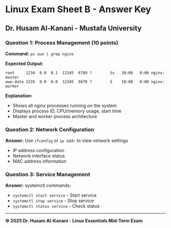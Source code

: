 # Linux Exam Sheet B - Answer Key
## Dr. Husam Al-Kanani - Mustafa University

### Question 1: Process Management (10 points)
**Command:** `ps aux | grep nginx`

**Expected Output:**
```
root     1234  0.0  0.1  12345  6789 ?        Ss   10:00   0:00 nginx: master
www-data 1235  0.0  0.0  12345  5678 ?        S    10:00   0:00 nginx: worker
```

**Explanation:**
- Shows all nginx processes running on the system
- Displays process ID, CPU/memory usage, start time
- Master and worker process architecture

### Question 2: Network Configuration
**Answer:** Use `ifconfig` or `ip addr` to view network settings
- IP address configuration
- Network interface status
- MAC address information

### Question 3: Service Management
**Answer:** systemctl commands:
- `systemctl start service` - Start service
- `systemctl stop service` - Stop service
- `systemctl status service` - Check status

---
**© 2025 Dr. Husam Al-Kanani - Linux Essentials Mid-Term Exam**